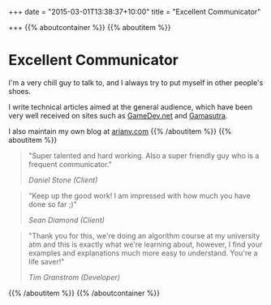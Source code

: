+++
date = "2015-03-01T13:38:37+10:00"
title = "Excellent Communicator"

+++
{{% aboutcontainer %}}
{{% aboutitem %}}
  <h1>Excellent Communicator</h1>

  I'm a very chill guy to talk to, and I always try to put myself in other people's shoes.

  I write technical articles aimed at the general audience, which have been very well received on sites such as <a href="http://gamedev.net">GameDev.net</a> and <a href="http://gamasutra.com">Gamasutra</a>.

  I also maintain my own blog at <a href="http://arianv.com">arianv.com</a>
{{% /aboutitem %}}
{{% aboutitem %}}
  <blockquote class="communicator-quote">
    <p>
    "Super talented and hard working. Also a super friendly guy who is a frequent communicator."
    </p>
    <cite title="Daniel Stone">Daniel Stone (Client)</cite>
  </blockquote>
  <blockquote class="communicator-quote">
    <p>
    "Keep up the good work! I am impressed with how much you have done so far ;)"
    </p>
    <cite title="Sean Diamond">Sean Diamond (Client)</cite>
  </blockquote>
  <blockquote class="communicator-quote">
    <p>
      "Thank you for this, we're doing an algorithm course at my university atm and this is exactly what we're learning about, however, I find your examples and explanations much more easy to understand. You're a life saver!"
    </p>
    <cite title="timgranstrom">Tim Granstrom (Developer)</cite>
  </blockquote>
{{% /aboutitem %}}
{{% /aboutcontainer %}}